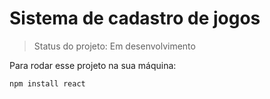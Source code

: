 <h1> Sistema de cadastro de jogos </h1>

> Status do projeto: Em desenvolvimento 

Para rodar esse projeto na sua máquina:

```
npm install react 
```

